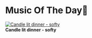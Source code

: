 # Music Of The Day🎵<br>
[![Candle lit dinner - softy](https://github.com/i-soj-ng/IMYMEMINE/blob/main/capture.JPG)](https://youtu.be/J_tTDAsJ9CE)<br>
**__Candle lit dinner - softy__**

